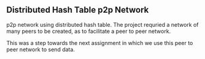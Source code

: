 ## Distributed Hash Table p2p Network

p2p network using distributed hash table. The project requried a network of many peers to be created, as to facilitate a peer to peer network.

This was a step towards the next assignment in which we use this peer to peer network to send data.
